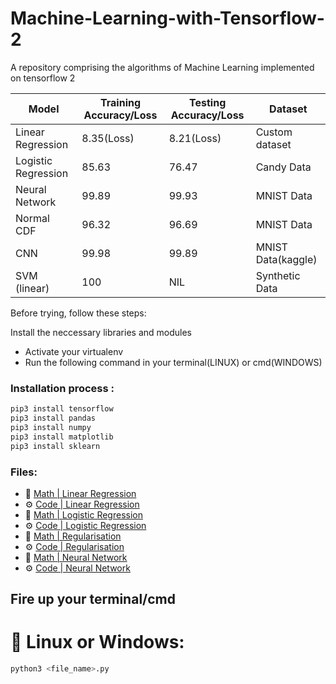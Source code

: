 # Machine-Learning-with-Tensorflow-2
A repository comprising the algorithms of Machine Learning 
implemented on tensorflow 2

| Model               	| Training Accuracy/Loss 	| Testing Accuracy/Loss 	| Dataset        	|
|---------------------	|------------------------	|-----------------------	|----------------	|
| Linear Regression   	| 8.35(Loss)             	| 8.21(Loss)            	| Custom dataset 	|
| Logistic Regression 	| 85.63                  	| 76.47                 	| Candy Data     	|
| Neural Network      	| 99.89                  	| 99.93                 	| MNIST Data     	|
| Normal CDF          	| 96.32                  	| 96.69                 	| MNIST Data     	|
| CNN                 	| 99.98                  	| 99.89                 	| MNIST Data(kaggle)|
| SVM (linear)          | 100                     | NIL                     | Synthetic Data  |

Before trying, follow these steps:

  Install the neccessary libraries and modules
   - Activate your virtualenv
   - Run the following command in your terminal(LINUX) or cmd(WINDOWS)
 
  ###  Installation process :     
  ```bash
  pip3 install tensorflow
  pip3 install pandas
  pip3 install numpy
  pip3 install matplotlib
  pip3 install sklearn
  ```
  ### Files:
   - 📗 [Math | Linear Regression](machine_learning/docs/linear_regression.pdf)
   - ⚙️ [Code | Linear Regression](machine_learning/linear_regression.py)
   - 📗 [Math | Logistic Regression](machine_learning/docs/logistic_regression.pdf)
   - ⚙️ [Code | Logistic Regression](machine_learning/logistic_regression.py)
   - 📗 [Math | Regularisation](machine_learning/docs/regularisation.pdf)
   - ⚙️ [Code | Regularisation](machine_learning/regularisation.py)
   - 📗 [Math | Neural Network](machine_learning/docs/neural_network.pdf) 
   - ⚙️ [Code | Neural Network](machine_learning/neural_network.py)
  
  ## Fire up your terminal/cmd
   
   # 🤖 Linux or Windows:
   ```bash
   python3 <file_name>.py
   ```
